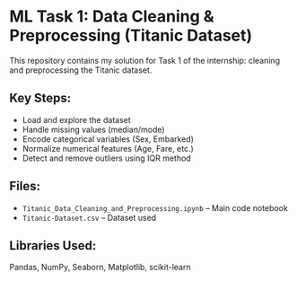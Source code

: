 # ML Task 1: Data Cleaning & Preprocessing (Titanic Dataset)

This repository contains my solution for Task 1 of the internship: cleaning and preprocessing the Titanic dataset.

##  Key Steps:
- Load and explore the dataset
- Handle missing values (median/mode)
- Encode categorical variables (Sex, Embarked)
- Normalize numerical features (Age, Fare, etc.)
- Detect and remove outliers using IQR method

##  Files:
- `Titanic_Data_Cleaning_and_Preprocessing.ipynb` – Main code notebook
- `Titanic-Dataset.csv` – Dataset used

## Libraries Used:
Pandas, NumPy, Seaborn, Matplotlib, scikit-learn

 
